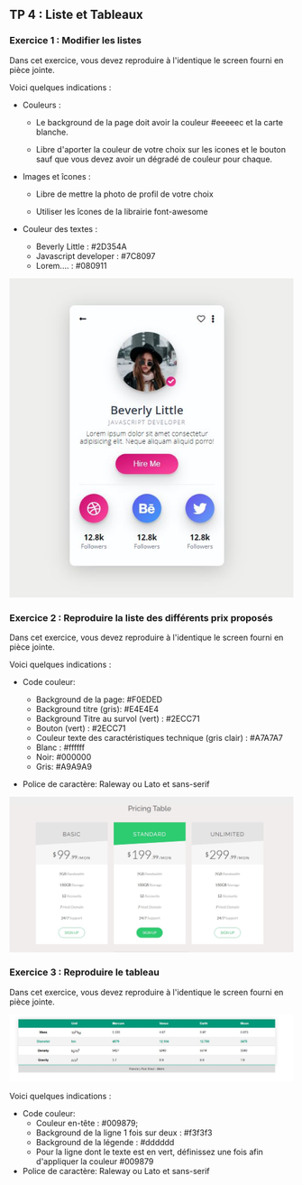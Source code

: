 ## TP 4 : Liste et Tableaux
### Exercice 1 : Modifier les listes

Dans cet exercice, vous devez reproduire à l'identique le screen fourni en pièce jointe. 

Voici quelques indications : 
- Couleurs :
    - Le background de la page doit avoir la couleur #eeeeec et la carte blanche.

    - Libre d'aporter la couleur de votre choix sur les icones et le bouton sauf que vous devez avoir un dégradé de couleur pour chaque.

- Images et îcones :
    - Libre de mettre la photo de profil de votre choix 

    - Utiliser les îcones de la librairie font-awesome

- Couleur des textes : 
    - Beverly Little : #2D354A
    - Javascript developer : #7C8097
    - Lorem.... : #080911

![Maquette à reproduire](https://github.com/techmindconsulting/workshop-css/blob/main/tp-4/tp4-profile.jpg)

### Exercice 2 : Reproduire la liste des différents prix proposés

Dans cet exercice, vous devez reproduire à l'identique le screen fourni en pièce jointe. 

Voici quelques indications : 
- Code couleur: 
    - Background de la page: #F0EDED
    - Background titre (gris): #E4E4E4
    - Background Titre au survol (vert) : #2ECC71 
    - Bouton (vert) : #2ECC71 
    - Couleur texte des caractéristiques technique (gris clair) : #A7A7A7
    - Blanc : #ffffff
    - Noir: #000000
    - Gris: #A9A9A9

- Police de caractère: Raleway ou Lato et sans-serif

![Maquette à reproduire](https://github.com/techmindconsulting/workshop-css/blob/main/tp-4/tp-4-pricing-list.jpg)


### Exercice 3 : Reproduire le tableau

Dans cet exercice, vous devez reproduire à l'identique le screen fourni en pièce jointe. 


![Maquette à reproduire](https://github.com/techmindconsulting/workshop-css/blob/main/tp-4/tp-4-planet-table.jpg)

Voici quelques indications : 
- Code couleur: 
    - Couleur en-tête :  #009879;
    - Background de la ligne 1 fois sur deux : #f3f3f3
    - Background de la légende : #dddddd
    - Pour la ligne dont le texte est en vert, définissez une fois afin d'appliquer la couleur #009879
- Police de caractère: Raleway ou Lato et sans-serif
